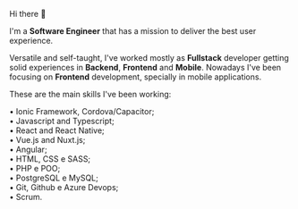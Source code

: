 Hi there 👋

I'm a <strong>Software Engineer</strong> that has a mission to deliver the best user experience.

Versatile and self-taught, I've worked mostly as <strong>Fullstack</strong> developer getting solid experiences in <strong>Backend</strong>, <strong>Frontend</strong> and <strong>Mobile</strong>. Nowadays I've been focusing on <strong>Frontend</strong> development, specially in mobile applications.

These are the main skills I've been working:

• Ionic Framework, Cordova/Capacitor;<br>
• Javascript and Typescript;<br>
• React and React Native;<br>
• Vue.js and Nuxt.js;<br>
• Angular;<br>
• HTML, CSS e SASS;<br>
• PHP e POO;<br>
• PostgreSQL e MySQL;<br>
• Git, Github e Azure Devops;<br>
• Scrum.
